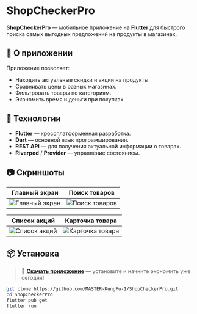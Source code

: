 # ShopCheckerPro

**ShopCheckerPro** — мобильное приложение на **Flutter** для быстрого поиска самых выгодных предложений на продукты в магазинах.

## 📱 О приложении
Приложение позволяет:
- Находить актуальные скидки и акции на продукты.
- Сравнивать цены в разных магазинах.
- Фильтровать товары по категориям.
- Экономить время и деньги при покупках.

## 🚀 Технологии
- **Flutter** — кроссплатформенная разработка.
- **Dart** — основной язык программирования.
- **REST API** — для получения актуальной информации о товарах.
- **Riverpod** / **Provider** — управление состоянием.

## 📷 Скриншоты
| Главный экран | Поиск товаров |
|---------------|---------------|
| ![Главный экран](https://github.com/user-attachments/assets/a2c762b9-6ec1-4e11-b932-5f8362981dc6) | ![Поиск товаров](https://github.com/user-attachments/assets/71fc5e71-3396-41e9-84a5-2e1819d578d2) |

| Список акций | Карточка товара |
|--------------|-----------------|
| ![Список акций](https://github.com/user-attachments/assets/b2ad32ec-eca8-4ef0-975a-45aa8c367250) | ![Карточка товара](https://github.com/user-attachments/assets/1d4752f2-1a70-47d8-904c-d2bf17dd71e2) |

## 📦 Установка
> 📲 **[Скачать приложение]([https://your-download-link.com](https://drive.google.com/drive/folders/1R2uXndNWU6OhXgcdhBwJ3PSwxeNnpdZu?usp=sharing))** — установите и начните экономить уже сегодня!

```bash
git clone https://github.com/MASTER-KungFu-1/ShopCheckerPro.git
cd ShopCheckerPro
flutter pub get
flutter run
